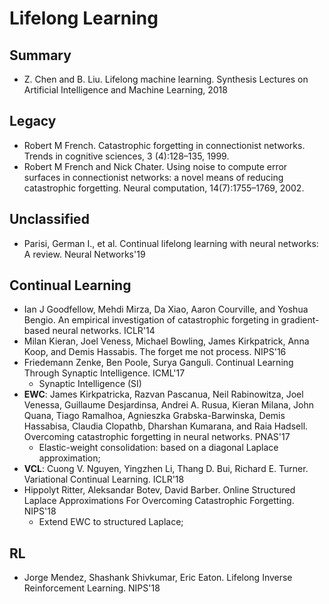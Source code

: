 # Lifelong Learning

## Summary
- Z. Chen and B. Liu. Lifelong machine learning. Synthesis Lectures on Artificial Intelligence and Machine Learning, 2018

## Legacy
- Robert M French. Catastrophic forgetting in connectionist networks. Trends in cognitive sciences, 3 (4):128–135, 1999.
- Robert M French and Nick Chater. Using noise to compute error surfaces in connectionist networks: a novel means of reducing catastrophic forgetting. Neural computation, 14(7):1755–1769, 2002.

## Unclassified
- Parisi, German I., et al. Continual lifelong learning with neural networks: A review. Neural Networks'19

## Continual Learning
- Ian J Goodfellow, Mehdi Mirza, Da Xiao, Aaron Courville, and Yoshua Bengio. An empirical
investigation of catastrophic forgeting in gradient-based neural networks. ICLR'14
- Milan Kieran, Joel Veness, Michael Bowling, James Kirkpatrick, Anna Koop, and Demis Hassabis. The forget me not process. NIPS'16
- Friedemann Zenke, Ben Poole, Surya Ganguli. Continual Learning Through Synaptic Intelligence. ICML'17
	- Synaptic Intelligence (SI)
- **EWC**: James Kirkpatricka, Razvan Pascanua, Neil Rabinowitza, Joel Venessa, Guillaume Desjardinsa, Andrei A. Rusua, Kieran Milana, John Quana, Tiago Ramalhoa, Agnieszka Grabska-Barwinska, Demis Hassabisa, Claudia Clopathb, Dharshan Kumarana, and Raia Hadsell. Overcoming catastrophic forgetting in neural networks. PNAS'17
	- Elastic-weight consolidation: based on a diagonal Laplace approximation;
- **VCL**: Cuong V. Nguyen, Yingzhen Li, Thang D. Bui, Richard E. Turner. Variational Continual Learning. ICLR'18
- Hippolyt Ritter, Aleksandar Botev, David Barber. Online Structured Laplace Approximations For Overcoming Catastrophic Forgetting. NIPS'18
	- Extend EWC to structured Laplace;

## RL
- Jorge Mendez, Shashank Shivkumar, Eric Eaton. Lifelong Inverse Reinforcement Learning. NIPS'18
